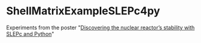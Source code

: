 # ShellMatrixExampleSLEPc4py

Experiments from the poster "[Discovering the nuclear reactor’s stability with SLEPc and Python](https://ep2018.europython.eu/conference/talks/discovering-the-nuclear-reactors-stability-with-slepc-and-python)"
 
